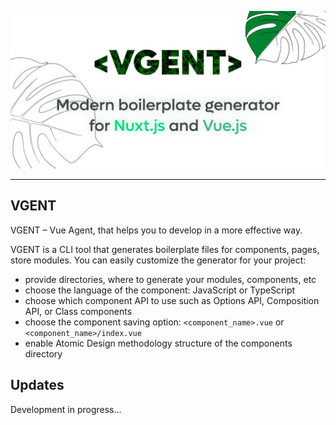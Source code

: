 ![VGENT](/assets/vgent-github-cover.png)

---

## VGENT

VGENT – Vue Agent, that helps you to develop in a more effective way.

VGENT is a CLI tool that generates boilerplate files for components, pages, store modules. You can easily customize the generator for your project:

- provide directories, where to generate your modules, components, etc
- choose the language of the component: JavaScript or TypeScript
- choose which component API to use such as Options API, Composition API, or Class components
- choose the component saving option: `<component_name>.vue` or `<component_name>/index.vue`
- enable Atomic Design methodology structure of the components directory

## Updates

Development in progress...
